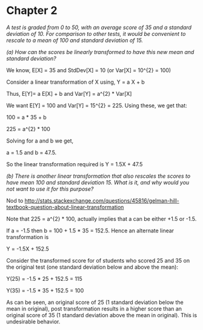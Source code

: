 # Chapter 2

*A test is graded from 0 to 50, with an average score of 35 and a standard deviation of 10. For comparison to other tests, it would be convenient to rescale to a mean of 100 and standard deviation of 15.*

*(a) How can the scores be linearly transformed to have this new mean and standard deviation?*

We know, E[X] = 35 and StdDev[X] = 10 (or Var[X] = 10^{2} = 100)

Consider a linear transformation of X using, Y = a X + b 

Thus, E[Y]= a E[X] + b and Var[Y] = a^{2} * Var[X] 

We want E[Y] = 100 and Var[Y] = 15^{2} = 225. Using these, we get that:

100 = a * 35 + b

225 = a^{2} * 100

Solving for a and b we get, 

a = 1.5 and b = 47.5. 

So the linear transformation required is Y = 1.5X + 47.5 

*(b) There is another linear transformation that also rescales the scores to have
mean 100 and standard deviation 15. What is it, and why would you not want to use it for this purpose?*

Nod to http://stats.stackexchange.com/questions/45816/gelman-hill-textbook-question-about-linear-transformation

Note that 225 = a^{2} * 100, actually implies that a can be either +1.5 or -1.5. 

If a = -1.5 then b = 100 + 1.5 * 35 = 152.5. Hence an alternate linear transformation is

Y = -1.5X + 152.5 

Consider the transformed score for of students who scored 25 and 35 on the original test 
(one standard deviation below and above the mean):

Y(25) = -1.5 * 25 + 152.5 = 115

Y(35) = -1.5 * 35 + 152.5 = 100

As can be seen, an original score of 25 (1 standard deviation below the mean in original), 
post transformation results in a higher score than an original score of 35 
(1 standard deviation above the mean in original). This is undesirable behavior.